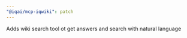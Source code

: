 ```yaml
---
"@iqai/mcp-iqwiki": patch
---
```


Adds wiki search tool ot get answers and search with natural language

